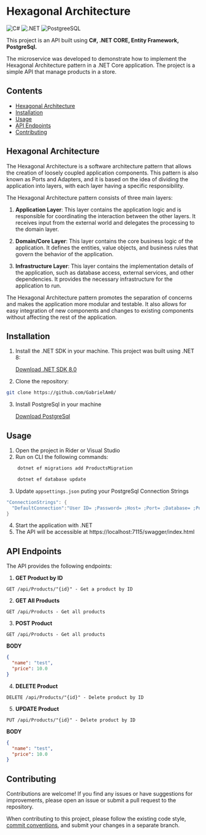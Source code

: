 # Hexagonal Architecture

![C#](https://img.shields.io/badge/C%23-239120?style=for-the-badge&logo=c-sharp&logoColor=white)
![.NET](https://img.shields.io/badge/.NET-5C2D91?style=for-the-badge&logo=.net&logoColor=white)
![PostgreeSQL](https://img.shields.io/badge/PostgreSQL-316192?style=for-the-badge&logo=postgresql&logoColor=white)

This project is an API built using **C#, .NET CORE, Entity Framework, PostgreSql.**

The microservice was developed to demonstrate how to implement the Hexagonal Architecture pattern in a .NET Core
application. The project is a simple API that manage products in a store.

## Contents

- [Hexagonal Architecture](#hexagonal-architecture)
- [Installation](#installation)
- [Usage](#usage)
- [API Endpoints](#api-endpoints)
- [Contributing](#contributing)

## Hexagonal Architecture

The Hexagonal Architecture is a software architecture pattern that allows the creation of loosely coupled application
components. This pattern is also known as Ports and Adapters, and it is based on the idea of dividing the application
into layers, with each layer having a specific responsibility.

The Hexagonal Architecture pattern consists of three main layers:

1. **Application Layer**: This layer contains the application logic and is responsible for coordinating the interaction
   between the other layers. It receives input from the external world and delegates the processing to the domain layer.

2. **Domain/Core Layer**: This layer contains the core business logic of the application. It defines the entities, value
   objects, and business rules that govern the behavior of the application.

3. **Infrastructure Layer**: This layer contains the implementation details of the application, such as database access,
   external services, and other dependencies. It provides the necessary infrastructure for the application to run.

The Hexagonal Architecture pattern promotes the separation of concerns and makes the application more modular and
testable. It also allows for easy integration of new components and changes to existing components without affecting the
rest of the application.

## Installation

1. Install the .NET SDK in your machine. This project was built using .NET 8:

   [Download .NET SDK 8.0](https://dotnet.microsoft.com/download)


2. Clone the repository:

```bash
git clone https://github.com/GabrielAm0/
```

3. Install PostgreSql in your machine

   [Download PostgreSql](https://www.postgresql.org/download/)

## Usage

1. Open the project in Rider or Visual Studio
2. Run on CLI the following commands:

```bash
    dotnet ef migrations add ProductsMigration
```

```bash
    dotnet ef database update
```

3. Update `appsettings.json` puting your PostgreSql Connection Strings

```csharp
"ConnectionStrings": {
  "DefaultConnection":"User ID= ;Password= ;Host= ;Port= ;Database= ;Pooling=true;"
}
```

4. Start the application with .NET
5. The API will be accessible at https://localhost:7115/swagger/index.html

## API Endpoints

The API provides the following endpoints:

1. **GET Product by ID**

```http request
GET /api/Products/"{id}" - Get a product by ID
```

2. **GET All Products**

```http request
GET /api/Products - Get all products
```

3. **POST Product**

```http request
GET /api/Products - Get all products
```

**BODY**

```json
{
  "name": "test",
  "price": 10.0
}
```

4. **DELETE Product**

```http request
DELETE /api/Products/"{id}" - Delete product by ID
```

5. **UPDATE Product**

```http request
PUT /api/Products/"{id}" - Delete product by ID
```

**BODY**

```json
{
  "name": "test",
  "price": 10.0
}
```

## Contributing

Contributions are welcome! If you find any issues or have suggestions for improvements, please open an issue or submit a
pull request to the repository.

When contributing to this project, please follow the existing code
style, [commit conventions](https://www.conventionalcommits.org/en/v1.0.0/), and submit your changes in a separate
branch.
